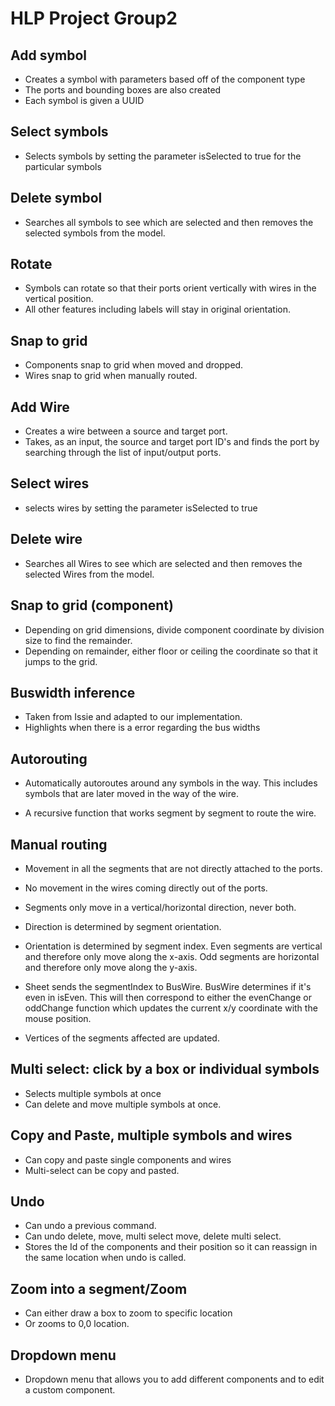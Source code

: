 # HLP Project Group2 

## Add symbol 
- Creates a symbol with parameters based off of the component type
- The ports and bounding boxes are also created
- Each symbol is given a UUID 

## Select symbols
- Selects symbols by setting the parameter isSelected to true for the particular symbols

## Delete symbol

- Searches all symbols to see which are selected and then removes the selected symbols from the model.

## Rotate

- Symbols can rotate so that their ports orient vertically with wires in the vertical position.
- All other features including labels will stay in original orientation. 

## Snap to grid

- Components snap to grid when moved and dropped.
- Wires snap to grid when manually routed.

## Add Wire 

- Creates a wire between a source and target port. 
- Takes, as an input, the source and target port ID's and finds the port by searching through the list of input/output ports. 

## Select wires
- selects wires by setting the parameter isSelected to true

## Delete wire 

- Searches all Wires to see which are selected and then removes the selected Wires from the model.

## Snap to grid (component)

- Depending on grid dimensions, divide component coordinate by division size to find the remainder. 
- Depending on remainder, either floor or ceiling the coordinate so that it jumps to the grid.

## Buswidth inference

- Taken from Issie and adapted to our implementation.
- Highlights when there is a error regarding the bus widths 

## Autorouting 

- Automatically autoroutes around any symbols in the way. This includes symbols that are later moved in the way of the wire. 

- A recursive function that works segment by segment to route the wire. 

## Manual routing

- Movement in all the segments that are not directly attached to the ports. 

- No movement in the wires coming directly out of the ports.

- Segments only move in a vertical/horizontal direction, never both. 

- Direction is determined by segment orientation. 

- Orientation is determined by segment index. Even segments are vertical and therefore only move along the x-axis. Odd segments are horizontal and therefore only move along the y-axis. 

- Sheet sends the segmentIndex to BusWire. BusWire determines if it's even in isEven. This will then correspond to either the evenChange or oddChange function which updates the current x/y coordinate with the mouse position.

- Vertices of the segments affected are updated.  

## Multi select: click by a box or individual symbols

- Selects multiple symbols at once
- Can delete and move multiple symbols at once.

## Copy and Paste, multiple symbols and wires

- Can copy and paste single components and wires
- Multi-select can be copy and pasted. 

## Undo

- Can undo a previous command.
- Can undo delete, move, multi select move, delete multi select.
- Stores the Id of the components and their position so it can reassign in the same location when undo is called. 

## Zoom into a segment/Zoom

- Can either draw a box to zoom to specific location
- Or zooms to 0,0 location.

## Dropdown menu

- Dropdown menu that allows you to add different components and to edit a custom component. 




 















 




